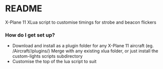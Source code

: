 # README #

X-Plane 11 XLua script to customise timings for strobe and beacon flickers

### How do I get set up? ###

* Download and install as a plugin folder for any X-Plane 11 aircraft (eg. <x-plane root>\/Aircraft\/<My Aircraft>\/plugins\/)
  Merge with any existing xlua folder, or just install the custom-lights scripts subdirectory
* Customise the top of the lua script to suit
